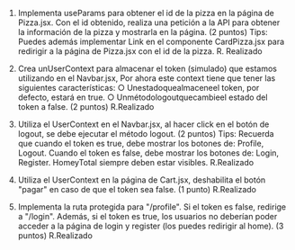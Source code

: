 1. Implementa useParams para obtener el id de la pizza en la página de Pizza.jsx. Con el id obtenido, realiza una petición a la API para obtener la información de la pizza y mostrarla en la página. (2 puntos)
   Tips: Puedes además implementar Link en el componente CardPizza.jsx para redirigir a la página de Pizza.jsx con el id de la pizza.
   R. Realizado

2. Crea unUserContext para almacenar el token (simulado) que estamos utilizando en el Navbar.jsx, Por ahora este context tiene que tener las siguientes características: ○ Unestadoquealmaceneel token, por defecto, estará en true. ○ Unmétodologoutquecambieel estado del token a false. (2 puntos)
R.Realizado

3. Utiliza el UserContext en el Navbar.jsx, al hacer click en el botón de logout, se debe ejecutar el método logout. (2 puntos) Tips: Recuerda que cuando el token es true, debe mostrar los botones de: Profile, Logout. Cuando el token es false, debe mostrar los botones de: Login, Register. HomeyTotal siempre deben estar visibles.
R.Realizado

4. Utiliza el UserContext en la página de Cart.jsx, deshabilita el botón "pagar" en caso de que el token sea false. (1 punto)
R.Realizado

5. Implementa la ruta protegida para "/profile". Si el token es false, redirige a "/login". Además, si el token es true, los usuarios no deberían poder acceder a la página de login y register (los puedes redirigir al home). (3 puntos)
R.Realizado
